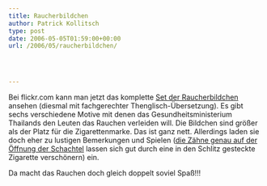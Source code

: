 ```yaml
---
title: Raucherbildchen
author: Patrick Kollitsch
type: post
date: 2006-05-05T01:59:00+00:00
url: /2006/05/raucherbildchen/




---
```

Bei flickr.com kann man jetzt das komplette [Set der Raucherbildchen][1] ansehen (diesmal mit fachgerechter Thenglisch-&Uuml;bersetzung). Es gibt sechs verschiedene Motive mit denen das Gesundheitsministerium Thailands den Leuten das Rauchen verleiden will. Die Bildchen sind gr&ouml;&szlig;er als der Platz f&uuml;r die Zigarettenmarke. Das ist ganz nett. Allerdings laden sie doch eher zu lustigen Bemerkungen und Spielen ([die Z&auml;hne genau auf der &Ouml;ffnung der Schachtel][2] lassen sich gut durch eine in den Schlitz gesteckte Zigarette versch&ouml;nern) ein.

<div class="clearfix" style="width:500px;margin:0 auto;">
</div>

Da macht das Rauchen doch gleich doppelt soviel Spa&szlig;!!!

 [1]: http://www.flickr.com/photos/schreibblogade/sets/72057594125955082/
 [2]: http://flickr.com/photos/schreibblogade/140712073/